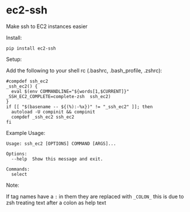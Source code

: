 # ec2-ssh
Make ssh to EC2 instances easier

Install:

```
pip install ec2-ssh
```

Setup:
 
Add the following to your shell rc (.bashrc, .bash_profile, .zshrc):

```
#compdef ssh_ec2
_ssh_ec2() {
  eval $(env COMMANDLINE="${words[1,$CURRENT]}" _SSH_EC2_COMPLETE=complete-zsh  ssh_ec2)
}
if [[ "$(basename -- ${(%):-%x})" != "_ssh_ec2" ]]; then
  autoload -U compinit && compinit
  compdef _ssh_ec2 ssh_ec2
fi
```

Example Usage:

```
Usage: ssh_ec2 [OPTIONS] COMMAND [ARGS]...

Options:
  --help  Show this message and exit.

Commands:
  select
```

Note:

If tag names have a `:` in them they are replaced with `_COLON_` this is due to zsh treating text after a colon as help text
